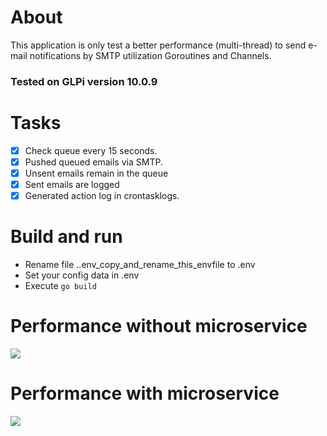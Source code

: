 # About

This application is only test a better performance (multi-thread) to send e-mail notifications by SMTP utilization Goroutines and Channels.

### Tested on GLPi version 10.0.9

# Tasks
- [x] Check queue every 15 seconds.
- [x] Pushed queued emails via SMTP.
- [x] Unsent emails remain in the queue
- [x] Sent emails are logged
- [x] Generated action log in crontasklogs.

# Build and run
 - Rename file ..env_copy_and_rename_this_envfile to .env
 - Set your config data in .env
 - Execute `go build`

# Performance without microservice
<img src='https://i.imgur.com/EE5Zpmv.png'>

# Performance with microservice
<img src='https://i.imgur.com/Psf2coi.png'>